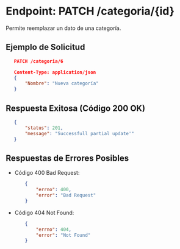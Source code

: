 Endpoint: PATCH /categoria/{id}
===============================
Permite reemplazar un dato de una categoría.

## Ejemplo de Solicitud
 ``` json
    PATCH /categoria/6
 
    Content-Type: application/json
    {
        "Nombre": "Nueva categoría"
    }
 ``` 
## Respuesta Exitosa (Código 200 OK)
 ``` json
    {
        "status": 201,
        "message": "Successfull partial update'"
    }
 ``` 
## Respuestas de Errores Posibles
- Código 400 Bad Request:
 ``` json
        {
            "errno": 400,
            "error": "Bad Request"
        }
 ``` 
- Código 404 Not Found:
 ``` json 
        {
            "errno": 404,
            "error": "Not Found"
        }
 ``` 
    


